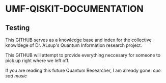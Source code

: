 # UMF-QISKIT-DOCUMENTATION

## Testing

This GITHUB serves as a knowledge base and index for the collective knowldege of Dr. ALsup's Quantum Information research project.

This GITHUB will attempt to provide everything neccesary for someone to pick up right where we left off.

If you are reading this future Quantum Researcher, I am already gone. *cue sad music*
